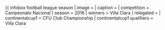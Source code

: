 {{ infobox football league season | image = | caption = | competition = Campeonato Nacional | season = 2016 | winners = Villa Clara | relegated = | continentalcup1 = CFU Club Championship | continentalcup1 qualifiers = Villa Clara
